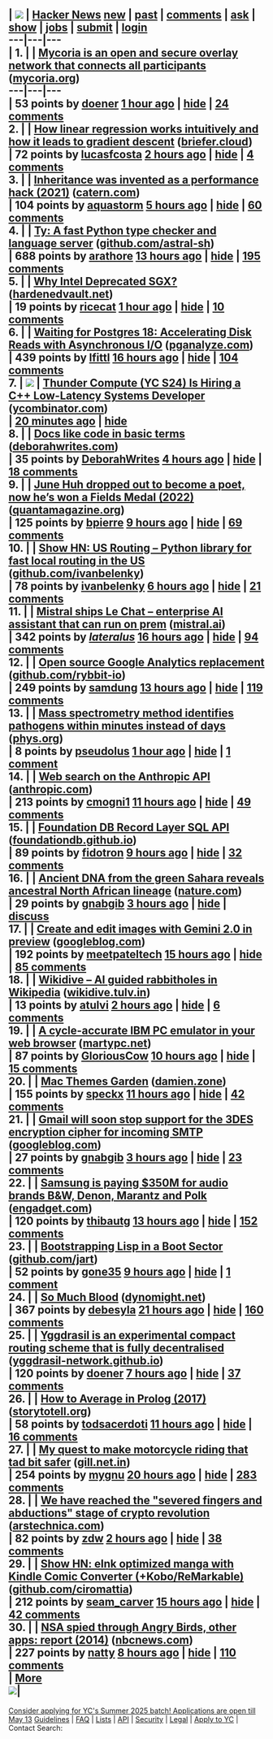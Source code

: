 | [![](https://news.ycombinator.com/y18.svg)](https://news.ycombinator.com) | **[Hacker News](https://news.ycombinator.com/news)** [new](https://news.ycombinator.com/newest) | [past](https://news.ycombinator.com/front) | [comments](https://news.ycombinator.com/newcomments) | [ask](https://news.ycombinator.com/ask) | [show](https://news.ycombinator.com/show) | [jobs](https://news.ycombinator.com/jobs) | [submit](https://news.ycombinator.com/submit) |  [login](https://news.ycombinator.com/login?goto=news)  
---|---|---  
| 1. | [](https://news.ycombinator.com/vote?id=43923372&how=up&goto=news)| [Mycoria is an open and secure overlay network that connects all participants](https://mycoria.org/) ([mycoria.org](https://news.ycombinator.com/from?site=mycoria.org))  
---|---|---  
|  53 points by [doener](https://news.ycombinator.com/user?id=doener) [1 hour ago](https://news.ycombinator.com/item?id=43923372) | [hide](https://news.ycombinator.com/hide?id=43923372&goto=news) | [24 comments](https://news.ycombinator.com/item?id=43923372)  
2. | [](https://news.ycombinator.com/vote?id=43895890&how=up&goto=news)| [How linear regression works intuitively and how it leads to gradient descent](https://briefer.cloud/blog/posts/least-squares/) ([briefer.cloud](https://news.ycombinator.com/from?site=briefer.cloud))  
|  72 points by [lucasfcosta](https://news.ycombinator.com/user?id=lucasfcosta) [2 hours ago](https://news.ycombinator.com/item?id=43895890) | [hide](https://news.ycombinator.com/hide?id=43895890&goto=news) | [4 comments](https://news.ycombinator.com/item?id=43895890)  
3. | [](https://news.ycombinator.com/vote?id=43903705&how=up&goto=news)| [Inheritance was invented as a performance hack (2021)](https://catern.com/inheritance.html) ([catern.com](https://news.ycombinator.com/from?site=catern.com))  
|  104 points by [aquastorm](https://news.ycombinator.com/user?id=aquastorm) [5 hours ago](https://news.ycombinator.com/item?id=43903705) | [hide](https://news.ycombinator.com/hide?id=43903705&goto=news) | [60 comments](https://news.ycombinator.com/item?id=43903705)  
4. | [](https://news.ycombinator.com/vote?id=43918484&how=up&goto=news)| [Ty: A fast Python type checker and language server](https://github.com/astral-sh/ty) ([github.com/astral-sh](https://news.ycombinator.com/from?site=github.com/astral-sh))  
|  688 points by [arathore](https://news.ycombinator.com/user?id=arathore) [13 hours ago](https://news.ycombinator.com/item?id=43918484) | [hide](https://news.ycombinator.com/hide?id=43918484&goto=news) | [195 comments](https://news.ycombinator.com/item?id=43918484)  
5. | [](https://news.ycombinator.com/vote?id=43923331&how=up&goto=news)| [Why Intel Deprecated SGX?](https://hardenedvault.net/blog/2022-01-15-sgx-deprecated/) ([hardenedvault.net](https://news.ycombinator.com/from?site=hardenedvault.net))  
|  19 points by [ricecat](https://news.ycombinator.com/user?id=ricecat) [1 hour ago](https://news.ycombinator.com/item?id=43923331) | [hide](https://news.ycombinator.com/hide?id=43923331&goto=news) | [10 comments](https://news.ycombinator.com/item?id=43923331)  
6. | [](https://news.ycombinator.com/vote?id=43916577&how=up&goto=news)| [Waiting for Postgres 18: Accelerating Disk Reads with Asynchronous I/O](https://pganalyze.com/blog/postgres-18-async-io) ([pganalyze.com](https://news.ycombinator.com/from?site=pganalyze.com))  
|  439 points by [lfittl](https://news.ycombinator.com/user?id=lfittl) [16 hours ago](https://news.ycombinator.com/item?id=43916577) | [hide](https://news.ycombinator.com/hide?id=43916577&goto=news) | [104 comments](https://news.ycombinator.com/item?id=43916577)  
7. | ![](https://news.ycombinator.com/s.gif) | [Thunder Compute (YC S24) Is Hiring a C++ Low-Latency Systems Developer](https://www.ycombinator.com/companies/thunder-compute/jobs/6nKTbsu-systems-engineer) ([ycombinator.com](https://news.ycombinator.com/from?site=ycombinator.com))  
|  [20 minutes ago](https://news.ycombinator.com/item?id=43923801) | [hide](https://news.ycombinator.com/hide?id=43923801&goto=news)  
8. | [](https://news.ycombinator.com/vote?id=43893464&how=up&goto=news)| [Docs like code in basic terms](https://deborahwrites.com/blog/docs-like-code-basic-intro/) ([deborahwrites.com](https://news.ycombinator.com/from?site=deborahwrites.com))  
|  35 points by [DeborahWrites](https://news.ycombinator.com/user?id=DeborahWrites) [4 hours ago](https://news.ycombinator.com/item?id=43893464) | [hide](https://news.ycombinator.com/hide?id=43893464&goto=news) | [18 comments](https://news.ycombinator.com/item?id=43893464)  
9. | [](https://news.ycombinator.com/vote?id=43920792&how=up&goto=news)| [June Huh dropped out to become a poet, now he’s won a Fields Medal (2022)](https://www.quantamagazine.org/june-huh-high-school-dropout-wins-the-fields-medal-20220705/) ([quantamagazine.org](https://news.ycombinator.com/from?site=quantamagazine.org))  
|  125 points by [bpierre](https://news.ycombinator.com/user?id=bpierre) [9 hours ago](https://news.ycombinator.com/item?id=43920792) | [hide](https://news.ycombinator.com/hide?id=43920792&goto=news) | [69 comments](https://news.ycombinator.com/item?id=43920792)  
10. | [](https://news.ycombinator.com/vote?id=43921653&how=up&goto=news)| [Show HN: US Routing – Python library for fast local routing in the US](https://github.com/ivanbelenky/us-routing) ([github.com/ivanbelenky](https://news.ycombinator.com/from?site=github.com/ivanbelenky))  
|  78 points by [ivanbelenky](https://news.ycombinator.com/user?id=ivanbelenky) [6 hours ago](https://news.ycombinator.com/item?id=43921653) | [hide](https://news.ycombinator.com/hide?id=43921653&goto=news) | [21 comments](https://news.ycombinator.com/item?id=43921653)  
11. | [](https://news.ycombinator.com/vote?id=43916098&how=up&goto=news)| [Mistral ships Le Chat – enterprise AI assistant that can run on prem](https://mistral.ai/news/le-chat-enterprise) ([mistral.ai](https://news.ycombinator.com/from?site=mistral.ai))  
|  342 points by [_lateralus_](https://news.ycombinator.com/user?id=_lateralus_) [16 hours ago](https://news.ycombinator.com/item?id=43916098) | [hide](https://news.ycombinator.com/hide?id=43916098&goto=news) | [94 comments](https://news.ycombinator.com/item?id=43916098)  
12. | [](https://news.ycombinator.com/vote?id=43918620&how=up&goto=news)| [Open source Google Analytics replacement](https://github.com/rybbit-io/rybbit) ([github.com/rybbit-io](https://news.ycombinator.com/from?site=github.com/rybbit-io))  
|  249 points by [samdung](https://news.ycombinator.com/user?id=samdung) [13 hours ago](https://news.ycombinator.com/item?id=43918620) | [hide](https://news.ycombinator.com/hide?id=43918620&goto=news) | [119 comments](https://news.ycombinator.com/item?id=43918620)  
13. | [](https://news.ycombinator.com/vote?id=43906066&how=up&goto=news)| [Mass spectrometry method identifies pathogens within minutes instead of days](https://phys.org/news/2025-05-mass-spectrometry-method-pathogens-minutes.html) ([phys.org](https://news.ycombinator.com/from?site=phys.org))  
|  8 points by [pseudolus](https://news.ycombinator.com/user?id=pseudolus) [1 hour ago](https://news.ycombinator.com/item?id=43906066) | [hide](https://news.ycombinator.com/hide?id=43906066&goto=news) | [1 comment](https://news.ycombinator.com/item?id=43906066)  
14. | [](https://news.ycombinator.com/vote?id=43920188&how=up&goto=news)| [Web search on the Anthropic API](https://www.anthropic.com/news/web-search-api) ([anthropic.com](https://news.ycombinator.com/from?site=anthropic.com))  
|  213 points by [cmogni1](https://news.ycombinator.com/user?id=cmogni1) [11 hours ago](https://news.ycombinator.com/item?id=43920188) | [hide](https://news.ycombinator.com/hide?id=43920188&goto=news) | [49 comments](https://news.ycombinator.com/item?id=43920188)  
15. | [](https://news.ycombinator.com/vote?id=43920889&how=up&goto=news)| [Foundation DB Record Layer SQL API](https://foundationdb.github.io/fdb-record-layer/SQL_Reference.html) ([foundationdb.github.io](https://news.ycombinator.com/from?site=foundationdb.github.io))  
|  89 points by [fidotron](https://news.ycombinator.com/user?id=fidotron) [9 hours ago](https://news.ycombinator.com/item?id=43920889) | [hide](https://news.ycombinator.com/hide?id=43920889&goto=news) | [32 comments](https://news.ycombinator.com/item?id=43920889)  
16. | [](https://news.ycombinator.com/vote?id=43889972&how=up&goto=news)| [Ancient DNA from the green Sahara reveals ancestral North African lineage](https://www.nature.com/articles/s41586-025-08793-7) ([nature.com](https://news.ycombinator.com/from?site=nature.com))  
|  29 points by [gnabgib](https://news.ycombinator.com/user?id=gnabgib) [3 hours ago](https://news.ycombinator.com/item?id=43889972) | [hide](https://news.ycombinator.com/hide?id=43889972&goto=news) | [discuss](https://news.ycombinator.com/item?id=43889972)  
17. | [](https://news.ycombinator.com/vote?id=43917461&how=up&goto=news)| [Create and edit images with Gemini 2.0 in preview](https://developers.googleblog.com/en/generate-images-gemini-2-0-flash-preview/) ([googleblog.com](https://news.ycombinator.com/from?site=googleblog.com))  
|  192 points by [meetpateltech](https://news.ycombinator.com/user?id=meetpateltech) [15 hours ago](https://news.ycombinator.com/item?id=43917461) | [hide](https://news.ycombinator.com/hide?id=43917461&goto=news) | [85 comments](https://news.ycombinator.com/item?id=43917461)  
18. | [](https://news.ycombinator.com/vote?id=43891147&how=up&goto=news)| [Wikidive – AI guided rabbitholes in Wikipedia](https://wikidive.tulv.in/) ([wikidive.tulv.in](https://news.ycombinator.com/from?site=wikidive.tulv.in))  
|  13 points by [atulvi](https://news.ycombinator.com/user?id=atulvi) [2 hours ago](https://news.ycombinator.com/item?id=43891147) | [hide](https://news.ycombinator.com/hide?id=43891147&goto=news) | [6 comments](https://news.ycombinator.com/item?id=43891147)  
19. | [](https://news.ycombinator.com/vote?id=43888007&how=up&goto=news)| [A cycle-accurate IBM PC emulator in your web browser](https://martypc.net/?mount=fd:0:Area%205150%20\(Compo%20Version\).img) ([martypc.net](https://news.ycombinator.com/from?site=martypc.net))  
|  87 points by [GloriousCow](https://news.ycombinator.com/user?id=GloriousCow) [10 hours ago](https://news.ycombinator.com/item?id=43888007) | [hide](https://news.ycombinator.com/hide?id=43888007&goto=news) | [15 comments](https://news.ycombinator.com/item?id=43888007)  
20. | [](https://news.ycombinator.com/vote?id=43919868&how=up&goto=news)| [Mac Themes Garden](https://damien.zone/introducing-mac-themes-garden/) ([damien.zone](https://news.ycombinator.com/from?site=damien.zone))  
|  155 points by [speckx](https://news.ycombinator.com/user?id=speckx) [11 hours ago](https://news.ycombinator.com/item?id=43919868) | [hide](https://news.ycombinator.com/hide?id=43919868&goto=news) | [42 comments](https://news.ycombinator.com/item?id=43919868)  
21. | [](https://news.ycombinator.com/vote?id=43922975&how=up&goto=news)| [Gmail will soon stop support for the 3DES encryption cipher for incoming SMTP](https://workspaceupdates.googleblog.com/2025/05/update-for-gmail-support-for-the-3des-encryption-cipher-for-incoming-smtp-connections.html) ([googleblog.com](https://news.ycombinator.com/from?site=googleblog.com))  
|  27 points by [gnabgib](https://news.ycombinator.com/user?id=gnabgib) [3 hours ago](https://news.ycombinator.com/item?id=43922975) | [hide](https://news.ycombinator.com/hide?id=43922975&goto=news) | [23 comments](https://news.ycombinator.com/item?id=43922975)  
22. | [](https://news.ycombinator.com/vote?id=43918437&how=up&goto=news)| [Samsung is paying $350M for audio brands B&W, Denon, Marantz and Polk](https://www.engadget.com/audio/samsung-is-paying-350-million-for-audio-brands-bowers--wilkins-denon-marantz-and-polk-131514754.html) ([engadget.com](https://news.ycombinator.com/from?site=engadget.com))  
|  120 points by [thibautg](https://news.ycombinator.com/user?id=thibautg) [13 hours ago](https://news.ycombinator.com/item?id=43918437) | [hide](https://news.ycombinator.com/hide?id=43918437&goto=news) | [152 comments](https://news.ycombinator.com/item?id=43918437)  
23. | [](https://news.ycombinator.com/vote?id=43892773&how=up&goto=news)| [Bootstrapping Lisp in a Boot Sector](https://github.com/jart/sectorlisp) ([github.com/jart](https://news.ycombinator.com/from?site=github.com/jart))  
|  52 points by [gone35](https://news.ycombinator.com/user?id=gone35) [9 hours ago](https://news.ycombinator.com/item?id=43892773) | [hide](https://news.ycombinator.com/hide?id=43892773&goto=news) | [1 comment](https://news.ycombinator.com/item?id=43892773)  
24. | [](https://news.ycombinator.com/vote?id=43913751&how=up&goto=news)| [So Much Blood](https://dynomight.net/blood/) ([dynomight.net](https://news.ycombinator.com/from?site=dynomight.net))  
|  367 points by [debesyla](https://news.ycombinator.com/user?id=debesyla) [21 hours ago](https://news.ycombinator.com/item?id=43913751) | [hide](https://news.ycombinator.com/hide?id=43913751&goto=news) | [160 comments](https://news.ycombinator.com/item?id=43913751)  
25. | [](https://news.ycombinator.com/vote?id=43921624&how=up&goto=news)| [Yggdrasil is an experimental compact routing scheme that is fully decentralised](https://yggdrasil-network.github.io/about.html) ([yggdrasil-network.github.io](https://news.ycombinator.com/from?site=yggdrasil-network.github.io))  
|  120 points by [doener](https://news.ycombinator.com/user?id=doener) [7 hours ago](https://news.ycombinator.com/item?id=43921624) | [hide](https://news.ycombinator.com/hide?id=43921624&goto=news) | [37 comments](https://news.ycombinator.com/item?id=43921624)  
26. | [](https://news.ycombinator.com/vote?id=43919959&how=up&goto=news)| [How to Average in Prolog (2017)](https://storytotell.org/how-to-average-in-prolog) ([storytotell.org](https://news.ycombinator.com/from?site=storytotell.org))  
|  58 points by [todsacerdoti](https://news.ycombinator.com/user?id=todsacerdoti) [11 hours ago](https://news.ycombinator.com/item?id=43919959) | [hide](https://news.ycombinator.com/hide?id=43919959&goto=news) | [16 comments](https://news.ycombinator.com/item?id=43919959)  
27. | [](https://news.ycombinator.com/vote?id=43914235&how=up&goto=news)| [My quest to make motorcycle riding that tad bit safer](https://gill.net.in/posts/my-quest-to-make-motorcycle-riding-safer/) ([gill.net.in](https://news.ycombinator.com/from?site=gill.net.in))  
|  254 points by [mygnu](https://news.ycombinator.com/user?id=mygnu) [20 hours ago](https://news.ycombinator.com/item?id=43914235) | [hide](https://news.ycombinator.com/hide?id=43914235&goto=news) | [283 comments](https://news.ycombinator.com/item?id=43914235)  
28. | [](https://news.ycombinator.com/vote?id=43923187&how=up&goto=news)| [We have reached the "severed fingers and abductions" stage of crypto revolution](https://arstechnica.com/security/2025/05/we-have-reached-the-severed-fingers-and-abductions-stage-of-the-crypto-revolution/) ([arstechnica.com](https://news.ycombinator.com/from?site=arstechnica.com))  
|  82 points by [zdw](https://news.ycombinator.com/user?id=zdw) [2 hours ago](https://news.ycombinator.com/item?id=43923187) | [hide](https://news.ycombinator.com/hide?id=43923187&goto=news) | [38 comments](https://news.ycombinator.com/item?id=43923187)  
29. | [](https://news.ycombinator.com/vote?id=43916956&how=up&goto=news)| [Show HN: eInk optimized manga with Kindle Comic Converter (+Kobo/ReMarkable)](https://github.com/ciromattia/kcc) ([github.com/ciromattia](https://news.ycombinator.com/from?site=github.com/ciromattia))  
|  212 points by [seam_carver](https://news.ycombinator.com/user?id=seam_carver) [15 hours ago](https://news.ycombinator.com/item?id=43916956) | [hide](https://news.ycombinator.com/hide?id=43916956&goto=news) | [42 comments](https://news.ycombinator.com/item?id=43916956)  
30. | [](https://news.ycombinator.com/vote?id=43903534&how=up&goto=news)| [NSA spied through Angry Birds, other apps: report (2014)](https://www.nbcnews.com/tech/tech-news/nsa-spied-through-angry-birds-other-apps-report-flna2d12006530) ([nbcnews.com](https://news.ycombinator.com/from?site=nbcnews.com))  
|  227 points by [__natty__](https://news.ycombinator.com/user?id=__natty__) [8 hours ago](https://news.ycombinator.com/item?id=43903534) | [hide](https://news.ycombinator.com/hide?id=43903534&goto=news) | [110 comments](https://news.ycombinator.com/item?id=43903534)  
| [More](https://news.ycombinator.com/?p=2)  
![](https://news.ycombinator.com/s.gif)|   
---  
[Consider applying for YC's Summer 2025 batch! Applications are open till May 13](https://www.ycombinator.com/apply/) [Guidelines](https://news.ycombinator.com/newsguidelines.html) | [FAQ](https://news.ycombinator.com/newsfaq.html) | [Lists](https://news.ycombinator.com/lists) | [API](https://github.com/HackerNews/API) | [Security](https://news.ycombinator.com/security.html) | [Legal](https://www.ycombinator.com/legal/) | [Apply to YC](https://www.ycombinator.com/apply/) | Contact Search: 

